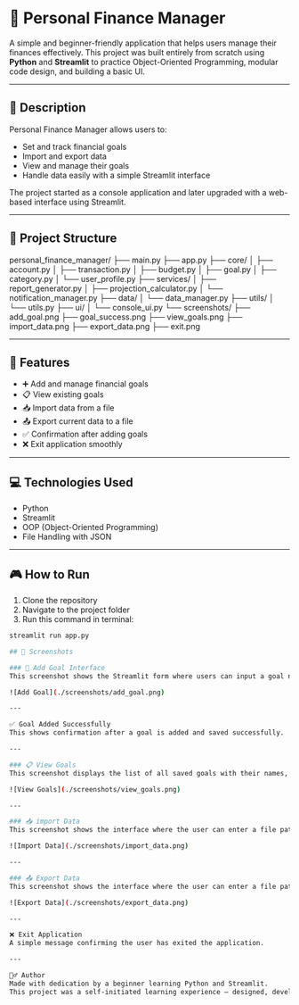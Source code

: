 # 📝 Personal Finance Manager

A simple and beginner-friendly application that helps users manage their finances effectively. This project was built entirely from scratch using **Python** and **Streamlit** to practice Object-Oriented Programming, modular code design, and building a basic UI.

---

## 📌 Description

Personal Finance Manager allows users to:

- Set and track financial goals
- Import and export data
- View and manage their goals
- Handle data easily with a simple Streamlit interface

The project started as a console application and later upgraded with a web-based interface using Streamlit.

---

## 📁 Project Structure

personal_finance_manager/ ├── main.py ├── app.py ├── core/ │ ├── account.py │ ├── transaction.py │ ├── budget.py │ ├── goal.py │ ├── category.py │ └── user_profile.py ├── services/ │ ├── report_generator.py │ ├── projection_calculator.py │ └── notification_manager.py ├── data/ │ └── data_manager.py ├── utils/ │ └── utils.py ├── ui/ │ └── console_ui.py └── screenshots/ ├── add_goal.png ├── goal_success.png ├── view_goals.png ├── import_data.png ├── export_data.png ├── exit.png

---

## 🚀 Features

- ➕ Add and manage financial goals
- 📋 View existing goals
- 📥 Import data from a file
- 📤 Export current data to a file
- ✅ Confirmation after adding goals
- ❌ Exit application smoothly

---

## 💻 Technologies Used

- Python
- Streamlit
- OOP (Object-Oriented Programming)
- File Handling with JSON

---

## 🎮 How to Run

1. Clone the repository
2. Navigate to the project folder
3. Run this command in terminal:

```bash
streamlit run app.py

## 📸 Screenshots

### 🔧 Add Goal Interface
This screenshot shows the Streamlit form where users can input a goal name, target amount, and deadline.

![Add Goal](./screenshots/add_goal.png)

---

✅ Goal Added Successfully
This shows confirmation after a goal is added and saved successfully.

---

### 📋 View Goals
This screenshot displays the list of all saved goals with their names, target amounts, and deadlines.

![View Goals](./screenshots/view_goals.png)

---

### 📥 import Data
This screenshot shows the interface where the user can enter a file path to import current financial data to a JSON file.

![Import Data](./screenshots/import_data.png)

---

### 📤 Export Data
This screenshot shows the interface where the user can enter a file path to export current financial data to a JSON file.

![Export Data](./screenshots/export_data.png)

---

❌ Exit Application
A simple message confirming the user has exited the application.

---

🙋‍♂️ Author
Made with dedication by a beginner learning Python and Streamlit.
This project was a self-initiated learning experience — designed, developed, and tested independently.

```
